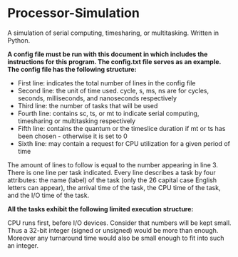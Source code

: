 # Processor-Simulation #
A simulation of serial computing, timesharing, or multitasking. Written in Python.

**A config file must be run with this document in which includes the instructions for this program. The config.txt file serves as an example. The config file has the following structure:**

* First line: indicates the total number of lines in the config file
* Second line: the unit of time used. cycle, s, ms, ns are for cycles, seconds, milliseconds, and nanoseconds respectively
* Third line: the number of tasks that will be used
* Fourth line: contains sc, ts, or mt to indicate serial computing, timesharing or multitasking respectively
* Fifth line: contains the quantum or the timeslice duration if mt or ts has been chosen - otherwise it is set to 0
* Sixth line: may contain a request for CPU utilization for a given period of time

The amount of lines to follow is equal to the number appearing in line 3. There is one line per task indicated. Every line describes a task by four attributes: the name (label) of the task (only the 26 capital case English letters can appear), the arrival time of the task, the CPU time of the task, and the I/O time of the task. 

**All the tasks exhibit the following limited execution structure:**

CPU runs first, before I/O devices. Consider that numbers will be kept small. Thus a 32-bit integer (signed or unsigned) would be more than enough. Moreover any turnaround time would also be small enough to fit into such an integer.
